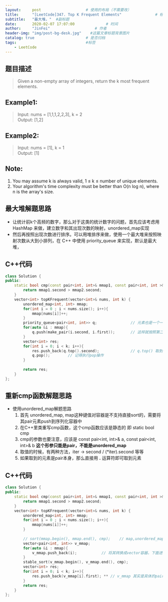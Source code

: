 ```yaml
---
layout:     post                    # 使用的布局（不需要改） 
title:      "[LeetCode]347. Top K Frequent Elements"               # 标题  
subtitle:   "最大堆，"  #副标题 
date:       2020-02-07 17:07:00              # 时间 
author:     "JinFei"                    # 作者 
header-img: "img/post-bg-desk.jpg"    #这篇文章标题背景图片 
catalog: true                       # 是否归档 
tags:                               #标签     
    - LeetCode 
---
```


## 题目描述
> Given a non-empty array of integers, return the k most frequent elements.

## Example1:
 
> Input: nums = [1,1,1,2,2,3], k = 2 <br>
Output: [1,2] <br>

## Example2:
  
> Input: nums = [1], k = 1 <br>
Output: [1] <br>


## Note:
1. You may assume k is always valid, 1 ≤ k ≤ number of unique elements.
2. Your algorithm's time complexity must be better than O(n log n), where n is the array's size.

## 最大堆解题思路

- 让统计前k个高频的数字，那么对于这类的统计数字的问题，首先应该考虑用 HashMap 来做，建立数字和其出现次数的映射，unordered_map实现
- 然后再按照出现次数进行排序。可以用堆排序来做，使用一个最大堆来按照映射次数从大到小排列，在 C++ 中使用 priority_queue 来实现，默认是最大堆，

## C++代码
```C++
class Solution {
public:
    static bool cmp(const pair<int, int>& mmap1, const pair<int, int >& mmap2){
        return mmap1.second > mmap2.second;
    }
    vector<int> topKFrequent(vector<int>& nums, int k) {
        unordered_map<int, int> mmap;
        for(int i = 0 ; i < nums.size(); i++){
            mmap[nums[i]]++;
        }
        priority_queue<pair<int, int>> q;               // 元素也是一个一个的pair
        for(auto &i : mmap){
            q.push(make_pair(i.second, i.first));       // 这样就按照第二个关键字进行排序了
        }
        vector<int> res;
        for(int i = 0; i < k; i++){
            res.push_back(q.top().second);              // q.top() 取到按照second进行排序的最大元素
            q.pop();        // 记得执行pop操作
        }
        
        return res;
    }
};
```

## 重新cmp函数解题思路

- 使用unordered_map解题思路
    1. 首先 unordered_map, map这种键值对容器是不支持直接sort的，需要将其pair元素push到序列化容器中
    2. 在C++里类重写cmp函数，这个cmp函数应该是静态的 即 static bool cmp
    3. cmp的参数也要注意，应该是 const pair<int, int>& a, const pair<int, int>& b **这个形参只能是pair，不能是unordered_map**
    4. 取值的时候，有两种方法，iter -> second / (*iter).second 等等
    5. 如果取到的元素是pair本身，那么直接用 **.** 运算符即可取到元素
 
## C++代码
```C++
class Solution {
public:
    static bool cmp(const pair<int, int>& mmap1, const pair<int, int >& mmap2){
        return mmap1.second > mmap2.second;
    }
    vector<int> topKFrequent(vector<int>& nums, int k) {
        unordered_map<int, int> mmap;
        for(int i = 0 ; i < nums.size(); i++){
            mmap[nums[i]]++;
        }
        
        // sort(mmap.begin(), mmap.end(), cmp);    // map,unordered_map中的元素是以pair类存在，不支持排序
        vector<pair<int, int>> v_mmap;
        for(auto &i : mmap){
            v_mmap.push_back(i);           // 将其转换成vector容器，下面进行排序
        }
        stable_sort(v_mmap.begin(), v_mmap.end(), cmp);
        vector<int> res;
        for(int i = 0; i < k; i++){
            res.push_back(v_mmap[i].first); ** // v_mmap 其实是具体的pair，如果是取到具体的pair的话，用.运算符，如果使用迭代器来遍历元素额话，则使用 -> 运算符 **
        }
        return res;
    }
};
```
